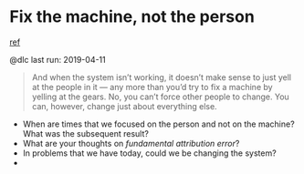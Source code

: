# Fix the machine, not the person
[ref](http://www.aaronsw.com/weblog/nummi)

@dlc last run: 2019-04-11

> And when the system isn’t working, it doesn’t make sense to just yell at the people in it — any more than you’d try to fix a machine by yelling at the gears.
> No, you can’t force other people to change. You can, however, change just about everything else. 

- When are times that we focused on the person and not on the machine? What was the subsequent result?
- What are your thoughts on *fundamental attribution error*?
- In problems that we have today, could we be changing the system?
- 